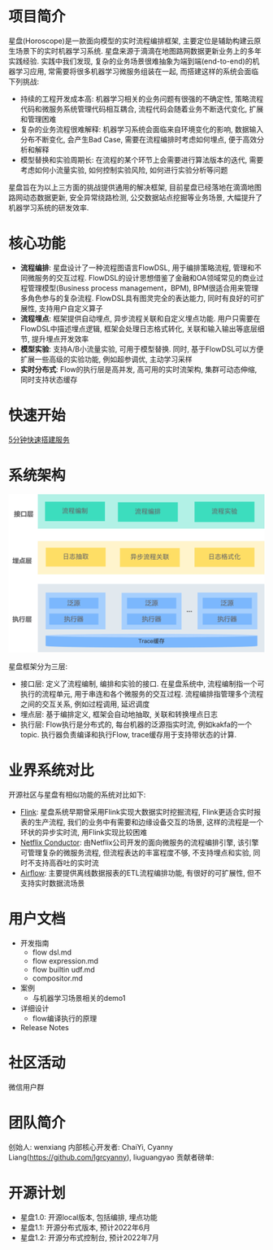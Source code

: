 # 项目简介
星盘(Horoscope)是一款面向模型的实时流程编排框架, 主要定位是辅助构建云原生场景下的实时机器学习系统. 星盘来源于滴滴在地图路网数据更新业务上的多年实践经验. 实践中我们发现, 复杂的业务场景很难抽象为端到端(end-to-end)的机器学习应用, 常需要将很多机器学习微服务组装在一起, 而搭建这样的系统会面临下列挑战:
+ 持续的工程开发成本高: 机器学习相关的业务问题有很强的不确定性, 策略流程代码和微服务系统管理代码相互耦合, 流程代码会随着业务不断迭代变化, 扩展和管理困难
+ 复杂的业务流程很难解释: 机器学习系统会面临来自环境变化的影响, 数据输入分布不断变化, 会产生Bad Case, 需要在流程编排时考虑如何埋点, 便于高效分析和解释
+ 模型替换和实验周期长: 在流程的某个环节上会需要进行算法版本的迭代, 需要考虑如何小流量实验, 如何控制实验风险, 如何进行实验分析等问题

星盘旨在为以上三方面的挑战提供通用的解决框架, 目前星盘已经落地在滴滴地图路网动态数据更新, 安全异常绕路检测, 公交数据站点挖掘等业务场景, 大幅提升了机器学习系统的研发效率.

# 核心功能
+ **流程编排**: 星盘设计了一种流程图语言FlowDSL, 用于编排策略流程, 管理和不同微服务的交互过程. FlowDSL的设计思想借鉴了金融和OA领域常见的商业过程管理模型(Business process management，BPM), BPM很适合用来管理多角色参与的复杂流程. FlowDSL具有图灵完全的表达能力, 同时有良好的可扩展性, 支持用户自定义算子
+ **流程埋点**: 框架提供自动埋点, 异步流程关联和自定义埋点功能. 用户只需要在FlowDSL中描述埋点逻辑, 框架会处理日志格式转化, 关联和输入输出等底层细节, 提升埋点开发效率
+ **模型实验**: 支持A/B小流量实验, 可用于模型替换. 同时, 基于FlowDSL可以方便扩展一些高级的实验功能, 例如超参调优, 主动学习采样
+ **实时分布式**: Flow的执行层是高并发, 高可用的实时流架构, 集群可动态伸缩, 同时支持状态缓存

# 快速开始
[5分钟快速搭建服务](./docs/programming-guides/quick-start.md)

# 系统架构
![architecture](./docs/assets/images/architecture.jpg)

星盘框架分为三层:
+ 接口层: 定义了流程编制, 编排和实验的接口. 在星盘系统中, 流程编制指一个可执行的流程单元, 用于串连和各个微服务的交互过程. 流程编排指管理多个流程之间的交互关系, 例如过程调用, 延迟调度
+ 埋点层: 基于编排定义, 框架会自动地抽取, 关联和转换埋点日志
+ 执行层: Flow执行是分布式的, 每台机器的泛源指实时流, 例如kakfa的一个topic. 执行器负责编译和执行Flow, trace缓存用于支持带状态的计算.

# 业界系统对比
开源社区与星盘有相似功能的系统对比如下:
+ [Flink](https://flink.apache.org/): 星盘系统早期曾采用Flink实现大数据实时挖掘流程, Flink更适合实时报表的生产流程, 我们的业务中有需要和边缘设备交互的场景, 这样的流程是一个环状的异步实时流, 用Flink实现比较困难
+ [Netflix Conductor](https://netflix.github.io/conductor/): 由Netflix公司开发的面向微服务的流程编排引擎, 该引擎可管理复杂的微服务流程, 但流程表达的丰富程度不够, 不支持埋点和实验, 同时不支持高吞吐的实时流
+ [Airflow](https://airflow.apache.org/): 主要提供离线数据报表的ETL流程编排功能, 有很好的可扩展性, 但不支持实时数据流场景


# 用户文档
+ 开发指南
    + flow dsl.md
    + flow expression.md
    + flow builtin udf.md
    + compositor.md
+ 案例
    + 与机器学习场景相关的demo1
+ 详细设计
    + flow编译执行的原理
+ Release Notes


# 社区活动
微信用户群

# 团队简介
创始人: wenxiang
内部核心开发者: ChaiYi, Cyanny Liang(https://github.com/lgrcyanny), liuguangyao
贡献者磅单: 


# 开源计划
- 星盘1.0: 开源local版本, 包括编排, 埋点功能
- 星盘1.1: 开源分布式版本, 预计2022年6月
- 星盘1.2: 开源分布式控制台, 预计2022年7月


